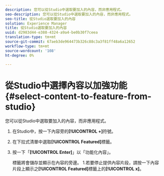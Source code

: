 ```yaml
---
description: 您可以從Studio中選取要加入的內容，而非應用程式。
seo-description: 您可以從Studio中選取要加入的內容，而非應用程式。
seo-title: 從Studio選取要加入的內容
solution: Experience Manager
title: 從Studio選取要加入的內容
uuid: d2983d44-e388-4324-a9a4-be0b30f7ceea
translation-type: tm+mt
source-git-commit: 67aeb3de964473b326c88c3a3f81ff48a6a12652
workflow-type: tm+mt
source-wordcount: '108'
ht-degree: 0%

---
```



# 從Studio中選擇內容以加強功能{#select-content-to-feature-from-studio}

您可以從Studio中選取要加入的內容，而非應用程式。

1. 在Studio中，按一下內容旁的&#x200B;**[!UICONTROL +]**&#x200B;符號。
1. 在下拉式清單中選取&#x200B;**[!UICONTROL Featured]**&#x200B;標籤。
1. 按一下「**[!UICONTROL Enter]**」以「功能化內容」。

   標籤將會儲存並顯示在內容的旁邊。 1.若要停止提供內容片段，請按一下內容片段上顯示之&#x200B;**[!UICONTROL Featured]**&#x200B;標籤上的&#x200B;**[!UICONTROL x]**。
